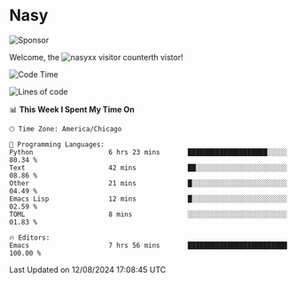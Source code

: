 # Nasy

<!--
<p align="center">
<img height="200" src="https://github-readme-stats.vercel.app/api?username=nasyxx&count_private=true&show_icons=true&theme=dracula&include_all_commits=true"/>
<img height="200" src="https://github-readme-stats.vercel.app/api/top-langs/?username=nasyxx&theme=dracula&hide=html,jupyter+notebook&count_private=true&show_icons=true"/>
</p>

  
----------------
-->

![Sponsor](https://img.shields.io/static/v1.svg?label=Sponsor&message=%E2%9D%A4&logo=GitHub&style=flat&color=pink)
 
Welcome, the ![nasyxx visitor counter](https://count.getloli.com/get/@nasyxx?theme=rule34)th vistor!
 
<!--START_SECTION:waka-->
![Code Time](http://img.shields.io/badge/Code%20Time-4%2C569%20hrs%2040%20mins-blue)

![Lines of code](https://img.shields.io/badge/From%20Hello%20World%20I%27ve%20Written-6.4%20million%20lines%20of%20code-blue)

📊 **This Week I Spent My Time On** 

```text
🕑︎ Time Zone: America/Chicago

💬 Programming Languages: 
Python                   6 hrs 23 mins       ████████████████████░░░░░   80.34 % 
Text                     42 mins             ██░░░░░░░░░░░░░░░░░░░░░░░   08.86 % 
Other                    21 mins             █░░░░░░░░░░░░░░░░░░░░░░░░   04.49 % 
Emacs Lisp               12 mins             █░░░░░░░░░░░░░░░░░░░░░░░░   02.59 % 
TOML                     8 mins              ░░░░░░░░░░░░░░░░░░░░░░░░░   01.83 % 

🔥 Editors: 
Emacs                    7 hrs 56 mins       █████████████████████████   100.00 % 
```


 Last Updated on 12/08/2024 17:08:45 UTC
<!--END_SECTION:waka-->

<!-- ![visitors](https://visitor-badge.laobi.icu/badge?page_id=nasyxx.nasyxx) -->
